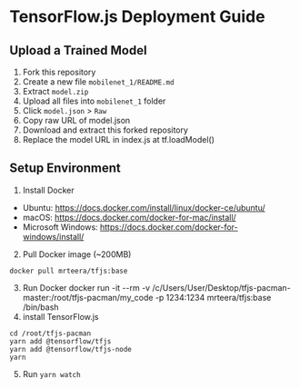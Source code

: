 # TensorFlow.js Deployment Guide
## Upload a Trained Model
1. Fork this repository
2. Create a new file `mobilenet_1/README.md`
3. Extract `model.zip`
4. Upload all files into `mobilenet_1` folder
5. Click `model.json` > `Raw`
6. Copy raw URL of model.json
7. Download and extract this forked repository
8. Replace the model URL in index.js at tf.loadModel()

## Setup Environment
1. Install Docker
 - Ubuntu: https://docs.docker.com/install/linux/docker-ce/ubuntu/
 - macOS: https://docs.docker.com/docker-for-mac/install/
 - Microsoft Windows: https://docs.docker.com/docker-for-windows/install/
2. Pull Docker image (~200MB)
```
docker pull mrteera/tfjs:base
```
3. Run Docker
docker run -it --rm -v /c/Users/User/Desktop/tfjs-pacman-master:/root/tfjs-pacman/my_code -p 1234:1234 mrteera/tfjs:base /bin/bash
4. install TensorFlow.js
```
cd /root/tfjs-pacman
yarn add @tensorflow/tfjs
yarn add @tensorflow/tfjs-node
yarn
```
5. Run `yarn watch`
